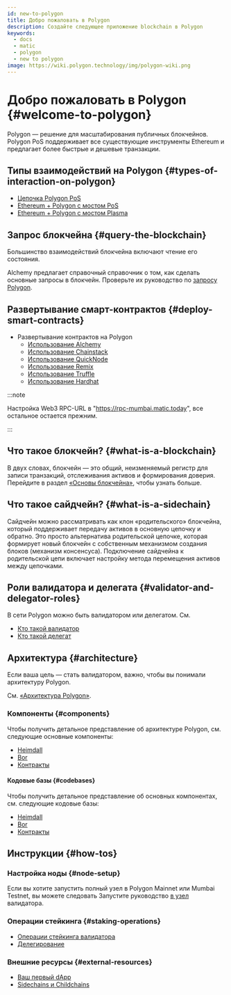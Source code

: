 ```yaml
---
id: new-to-polygon
title: Добро пожаловать в Polygon
description: Создайте следующее приложение blockchain в Polygon
keywords:
  - docs
  - matic
  - polygon
  - new to polygon
image: https://wiki.polygon.technology/img/polygon-wiki.png
---
```


# Добро пожаловать в Polygon {#welcome-to-polygon}

Polygon — решение для масштабирования публичных блокчейнов. Polygon PoS поддерживает все существующие инструменты Ethereum и предлагает более быстрые и дешевые транзакции.

## Типы взаимодействий на Polygon {#types-of-interaction-on-polygon}

* [Цепочка Polygon PoS](/docs/develop/getting-started)
* [Ethereum + Polygon с мостом PoS](https://docs.polygon.technology/docs/develop/ethereum-polygon/pos/getting-started)
* [Ethereum + Polygon с мостом Plasma](https://docs.polygon.technology/docs/develop/ethereum-polygon/plasma/getting-started)

## Запрос блокчейна {#query-the-blockchain}

Большинство взаимодействий блокчейна включают чтение его состояния.

Alchemy предлагает справочный справочник о том, как сделать основные запросы в блокчейн. Проверьте их руководство по [запросу Polygon](https://docs.alchemy.com/reference/polygon-sdk-examples).

## Развертывание смарт-контрактов {#deploy-smart-contracts}

* Развертывание контрактов на Polygon
    - [Использование Alchemy](/docs/develop/alchemy)
    - [Использование Chainstack](/docs/develop/chainstack)
    - [Использование QuickNode](/docs/develop/quicknode)
    - [Использование Remix](/docs/develop/remix)
    - [Использование Truffle](/docs/develop/truffle)
    - [Использование Hardhat](/docs/develop/hardhat)

:::note

Настройка Web3 RPC-URL в "https://rpc-mumbai.matic.today", все остальное остается прежним.

:::

## Что такое блокчейн? {#what-is-a-blockchain}

В двух словах, блокчейн — это общий, неизменяемый регистр для записи транзакций, отслеживания активов и формирования доверия. Перейдите в раздел [«Основы блокчейна»](blockchain-basics/basics-blockchain.md), чтобы узнать больше.

## Что такое сайдчейн? {#what-is-a-sidechain}

Сайдчейн можно рассматривать как клон «родительского» блокчейна, который поддерживает передачу активов в основную цепочку и обратно. Это просто альтернатива родительской цепочке, которая формирует новый блокчейн с собственным механизмом создания блоков (механизм консенсуса). Подключение сайдчейна к родительской цепи включает настройку метода перемещения активов между цепочками.

## Роли валидатора и делегата {#validator-and-delegator-roles}

В сети Polygon можно быть валидатором или делегатом. См.

* [Кто такой валидатор](/docs/maintain/polygon-basics/who-is-validator)
* [Кто такой делегат](/docs/maintain/polygon-basics/who-is-delegator)

## Архитектура {#architecture}

Если ваша цель — стать валидатором, важно, чтобы вы понимали архитектуру Polygon.

См. [«Архитектура Polygon»](/docs/maintain/validator/architecture).

### Компоненты {#components}

Чтобы получить детальное представление об архитектуре Polygon, см. следующие основные компоненты:

* [Heimdall](/docs/pos/heimdall/overview)
* [Bor](/docs/pos/bor/overview)
* [Контракты](/docs/pos/contracts/stakingmanager)

#### Кодовые базы {#codebases}

Чтобы получить детальное представление об основных компонентах, см. следующие кодовые базы:

* [Heimdall](https://github.com/maticnetwork/heimdall)
* [Bor](https://github.com/maticnetwork/bor)
* [Контракты](https://github.com/maticnetwork/contracts)

## Инструкции {#how-tos}

### Настройка ноды {#node-setup}

Если вы хотите запустить полный узел в Polygon Mainnet или Mumbai Testnet, вы можете следовать Запустите руководство [в узел](/maintain/validate/run-validator.md) валидатора.

### Операции стейкинга {#staking-operations}

* [Операции стейкинга валидатора](/docs/maintain/validate/validator-staking-operations)
* [Делегирование](/docs/maintain/delegate/delegate)

### Внешние ресурсы {#external-resources}
- [Ваш первый dApp](https://www.youtube.com/watch?v=rzvk2kdjr2I)
- [Sidechains и Childchains](https://hackernoon.com/what-are-sidechains-and-childchains-7202cc9e5994)
